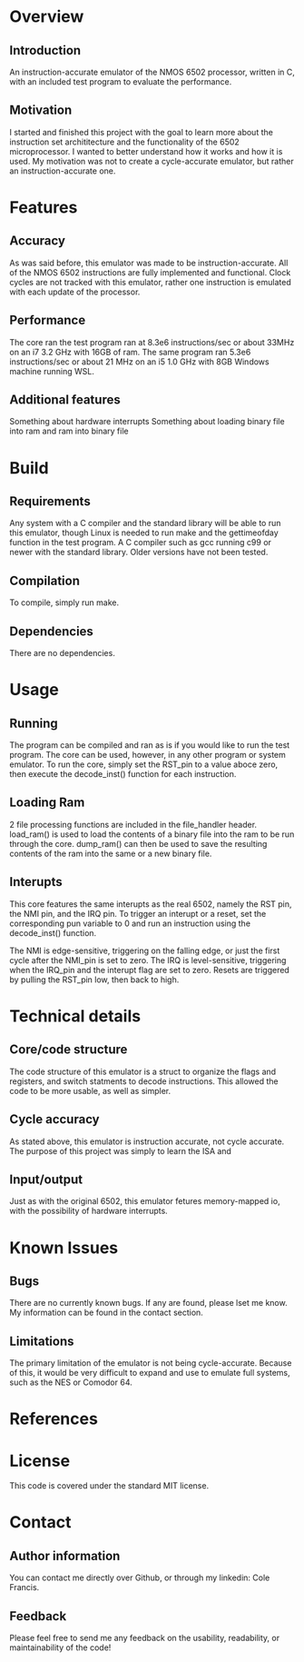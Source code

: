 # Overview

## Introduction
An instruction-accurate emulator of the NMOS 6502 processor, written in C, with an included test program to evaluate the performance.

## Motivation
I started and finished this project with the goal to learn more about the instruction set archititecture and the functionality of the 6502 microprocessor. I wanted to better understand how it works and how it is used. My motivation was not to create a cycle-accurate emulator, but rather an instruction-accurate one.

# Features

## Accuracy
As was said before, this emulator was made to be instruction-accurate. All of the NMOS 6502 instructions are fully
implemented and functional. Clock cycles are not tracked with this emulator, rather one instruction is emulated with
each update of the processor.

## Performance
The core ran the test program ran at 8.3e6 instructions/sec or about 33MHz on an i7 3.2 GHz with 16GB of ram. The same program ran 5.3e6 instructions/sec or about 21 MHz on an i5 1.0 GHz with 8GB Windows machine running WSL.

## Additional features

Something about hardware interrupts
Something about loading binary file into ram and ram into binary file

# Build

## Requirements
Any system with a C compiler and the standard library will be able to run this emulator, though Linux is needed to run make and the gettimeofday function in the test program.
A C compiler such as gcc running c99 or newer with the standard library. Older versions have not been tested.

## Compilation
To compile, simply run make.

## Dependencies
There are no dependencies.

# Usage

## Running
The program can be compiled and ran as is if you would like to run the test program. The core can be used, however, in any other program or system emulator. To run the core, simply set the RST_pin to a value aboce zero, then execute the decode_inst() function for each instruction.

## Loading Ram
2 file processing functions are included in the file_handler header. load_ram() is used to load the contents of a binary file into the ram to be run through the core. dump_ram() can then be used to save the resulting contents of the ram into the same or a new binary file.

## Interupts
This core features the same interupts as the real 6502, namely the RST pin, the NMI pin, and the IRQ pin. To trigger an interupt or a reset, set the corresponding pun variable to 0 and run an instruction using the decode_inst() function. 

The NMI is edge-sensitive, triggering on the falling edge, or just the first cycle after the NMI_pin is set to zero. The IRQ is level-sensitive, triggering when the IRQ_pin and the interupt flag are set to zero. Resets are triggered by pulling the RST_pin low, then back to high.

# Technical details

## Core/code structure
The code structure of this emulator is a struct to organize the flags and registers, and switch statments to decode instructions. This allowed the code to be more usable, as well as simpler.

## Cycle accuracy
As stated above, this emulator is instruction accurate, not cycle accurate. The purpose of this project was simply to learn the ISA and 

## Input/output
Just as with the original 6502, this emulator fetures memory-mapped io, with the possibility of hardware interrupts.

# Known Issues

## Bugs
There are no currently known bugs. If any are found, please lset me know. My information can be found in the contact section.

## Limitations
The primary limitation of the emulator is not being cycle-accurate. Because of this, it would be very difficult to expand and use to emulate full systems, such as the NES or Comodor 64.

# References

# License
This code is covered under the standard MIT license.

# Contact

## Author information
You can contact me directly over Github, or through my linkedin: Cole Francis.

## Feedback
Please feel free to send me any feedback on the usability, readability, or maintainability of the code!